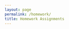 ```yaml
---
layout: page
permalink: /homework/
title: Homework Assignments
---
```


<!-- - [Homework 1](https://piazza.com/cmu/fall2019/10703/resources): Due by Friday, 20<sup>th</sup> September 2019. -->
